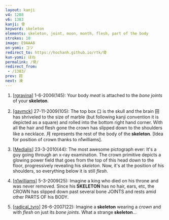 ```yaml
---
layout: kanji
v4: 1288
v6: 1383
kanji: 骨
keyword: skeleton
elements: skeleton, joint, moon, month, flesh, part of the body
strokes: 10
image: E9AAA8
on-yomi: コツ
redirect_to: https://hochanh.github.io/rtk/骨
kun-yomi: ほね
permalink: /骨/
redirect_from:
 - /1383/
prev: 踪
next: 滑
---
```


1) [<a href="http://kanji.koohii.com/profile/rgravina">rgravina</a>] 1-6-2006(145): Your body <em>meat</em> is attached to the <em>bone joints</em> of your<strong> skeleton</strong>.

2) [<a href="http://kanji.koohii.com/profile/gavmck">gavmck</a>] 27-11-2009(105): The top box 口 is the skull and the brain 田 has shriveled to the size of marble (but following kanji convention it is depicted as a square) and rolled into the bottom right hand corner. With all the hair and flesh gone the crown has slipped down to the shoulders like a necklace. 月 represents the rest of the body of the<strong> skeleton</strong>. [Idea for position of crown thanks to n1williams].

3) [<a href="http://kanji.koohii.com/profile/Medialis">Medialis</a>] 23-3-2010(44): The most awesome pictograph ever: It&#039;s a guy going through an x-ray examination. The crown primitive depicts a glowing power field that goes from the top of this head down to the floor, progressively revealing his <em>skeleton</em>. Now, it&#039;s at the position of his shoulders, so everything below it is still <em>flesh</em>.

4) [<a href="http://kanji.koohii.com/profile/n1williams">n1williams</a>] 5-3-2009(25): Imagine a king who died on his throne and was never removed. Since his<strong> SKELETON</strong> has no hair, ears, etc, the CROWN has slipped down past several bone JOINTS and rests amid other PARTS OF his BODY.

5) [<a href="http://kanji.koohii.com/profile/radical_tyro">radical_tyro</a>] 26-6-2007(22): Imagine a<strong> skeleton</strong> wearing a <em>crown</em> and with <em>flesh</em> on just its <em>bone joints</em>. What a strange<strong> skeleton</strong>...

